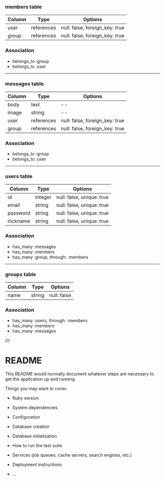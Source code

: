 ### members table
|Column|Type|Options|
|------|----|-------|
|user|references|null: false, foreign_key: true|
|group|references|null: false, foreign_key: true|

### Association
- belongs_to :group
- belongs_to :user

* * *

### messages table
|Column|Type|Options|
|------|----|-------|
|body|text|--|
|image|string|--|
|user|references|null: false, foreign_key: true|
|group|references|null: false, foreign_key: true|

### Association
- belongs_to :group
- belongs_to :user

* * *

### users table
|Column|Type|Options|
|------|----|-------|
|id|integer|null: false, unique: true|
|email|string|null: false, unique: true|
|password|string|null: false, unique: true|
|nickname|string|null: false, unique: true|

### Association
- has_many :messages
- has_many :members
- has_many :group, through: :members

* * *

### groups table
|Column|Type|Options|
|------|----|-------|
|name|string|null: false|

### Association
- has_many :users, through: :members
- has_many :members
- has_many :messages

///



# README

This README would normally document whatever steps are necessary to get the
application up and running.

Things you may want to cover:

* Ruby version

* System dependencies

* Configuration

* Database creation

* Database initialization

* How to run the test suite

* Services (job queues, cache servers, search engines, etc.)

* Deployment instructions

* ...
